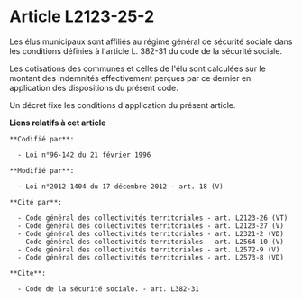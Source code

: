 # Article L2123-25-2

Les élus municipaux sont affiliés au régime général de sécurité sociale dans les conditions définies à l'article L. 382-31 du
code de la sécurité sociale. 

Les cotisations des communes et celles de l'élu sont calculées sur le montant des indemnités effectivement perçues par ce
dernier en application des dispositions du présent code.

Un décret fixe les conditions d'application du présent article.

**Liens relatifs à cet article**

	**Codifié par**:

	  - Loi n°96-142 du 21 février 1996

	**Modifié par**:

	  - Loi n°2012-1404 du 17 décembre 2012 - art. 18 (V)

	**Cité par**:

	  - Code général des collectivités territoriales - art. L2123-26 (VT)
	  - Code général des collectivités territoriales - art. L2123-27 (V)
	  - Code général des collectivités territoriales - art. L2321-2 (VD)
	  - Code général des collectivités territoriales - art. L2564-10 (V)
	  - Code général des collectivités territoriales - art. L2572-9 (V)
	  - Code général des collectivités territoriales - art. L2573-8 (VD)

	**Cite**:

	  - Code de la sécurité sociale. - art. L382-31
